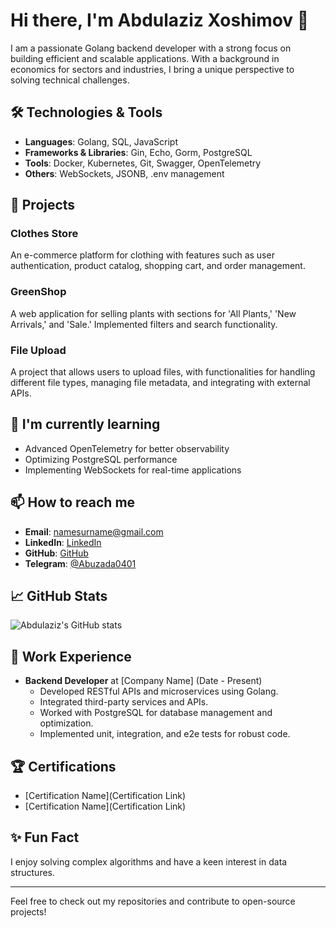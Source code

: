 # Hi there, I'm Abdulaziz Xoshimov 👋

I am a passionate Golang backend developer with a strong focus on building efficient and scalable applications. With a background in economics for sectors and industries, I bring a unique perspective to solving technical challenges.

## 🛠 Technologies & Tools
- **Languages**: Golang, SQL, JavaScript
- **Frameworks & Libraries**: Gin, Echo, Gorm, PostgreSQL
- **Tools**: Docker, Kubernetes, Git, Swagger, OpenTelemetry
- **Others**: WebSockets, JSONB, .env management

## 🔭 Projects
### Clothes Store
An e-commerce platform for clothing with features such as user authentication, product catalog, shopping cart, and order management.

### GreenShop
A web application for selling plants with sections for 'All Plants,' 'New Arrivals,' and 'Sale.' Implemented filters and search functionality.

### File Upload
A project that allows users to upload files, with functionalities for handling different file types, managing file metadata, and integrating with external APIs.

## 🌱 I'm currently learning
- Advanced OpenTelemetry for better observability
- Optimizing PostgreSQL performance
- Implementing WebSockets for real-time applications

## 📫 How to reach me
- **Email**: [namesurname@gmail.com](mailto:namesurname@gmail.com)
- **LinkedIn**: [LinkedIn](https://www.linkedin.com/)
- **GitHub**: [GitHub](https://github.com/Abdulazizxoshimov)
- **Telegram**: [@Abuzada0401](https://t.me/Abuzada0401)

## 📈 GitHub Stats
![Abdulaziz's GitHub stats](https://github-readme-stats.vercel.app/api?username=Abdulazizxoshimov&show_icons=true&theme=radical)

## 💼 Work Experience
- **Backend Developer** at [Company Name] (Date - Present)
  - Developed RESTful APIs and microservices using Golang.
  - Integrated third-party services and APIs.
  - Worked with PostgreSQL for database management and optimization.
  - Implemented unit, integration, and e2e tests for robust code.

## 🏆 Certifications
- [Certification Name](Certification Link)
- [Certification Name](Certification Link)

## ✨ Fun Fact
I enjoy solving complex algorithms and have a keen interest in data structures.

---

Feel free to check out my repositories and contribute to open-source projects!

